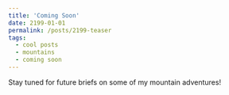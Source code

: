 ```yaml
---
title: 'Coming Soon'
date: 2199-01-01
permalink: /posts/2199-teaser
tags:
  - cool posts
  - mountains
  - coming soon
---
```


Stay tuned for future briefs on some of my mountain adventures!
